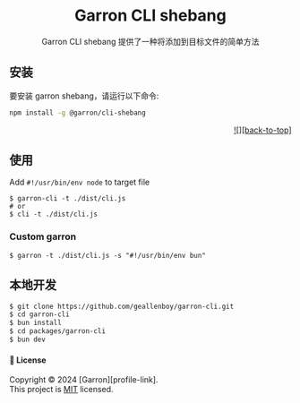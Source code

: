 <div align="center"><a name="readme-top"></a>

<h1>Garron CLI shebang </h1>

Garron CLI shebang 提供了一种将添加到目标文件的简单方法

</div>

## 安装

要安装 garron shebang，请运行以下命令:

```bash
npm install -g @garron/cli-shebang
```

<div align="right">

[!\[\]\[back-to-top\]](#readme-top)

</div>

## 使用

Add `#!/usr/bin/env node` to target file

```shell
$ garron-cli -t ./dist/cli.js
# or
$ cli -t ./dist/cli.js
```

### Custom garron

```
$ garron -t ./dist/cli.js -s "#!/usr/bin/env bun"
```

## 本地开发

```bash
$ git clone https://github.com/geallenboy/garron-cli.git
$ cd garron-cli
$ bun install
$ cd packages/garron-cli
$ bun dev
```

#### 📝 License

Copyright © 2024 \[Garron]\[profile-link]. <br />
This project is [MIT](./LICENSE) licensed.
